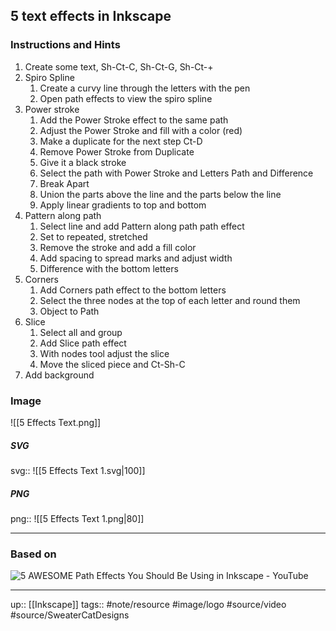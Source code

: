 ## 5 text effects in Inkscape


### Instructions and Hints

1. Create some text, Sh-Ct-C, Sh-Ct-G, Sh-Ct-+
2. Spiro Spline
	1. Create a curvy line through the letters with the pen
	2. Open path effects to view the spiro spline
3. Power stroke
	1. Add the Power Stroke effect to the same path
	2. Adjust the Power Stroke and fill with a color (red)
	3. Make a duplicate for the next step Ct-D
	4. Remove Power Stroke from Duplicate
	5. Give it a black stroke
	6. Select the path with Power Stroke and Letters Path and Difference
	7. Break Apart
	8. Union the parts above the line and the parts below the line
	9. Apply linear gradients to top and bottom
4. Pattern along path
	1. Select line and add Pattern along path path effect
	2. Set to repeated, stretched
	3. Remove the stroke and add a fill color
	4. Add spacing to spread marks and adjust width
	5. Difference with the bottom letters
5. Corners
	1. Add Corners path effect to the bottom letters
	2. Select the three nodes at the top of each letter and round them
	3. Object to Path
6. Slice
	1. Select all and group
	2. Add Slice path effect
	3. With nodes tool adjust the slice
	4. Move the sliced piece and Ct-Sh-C
7. Add background

### Image

![[5 Effects Text.png]]

##### SVG

svg:: ![[5 Effects Text 1.svg|100]]

##### PNG

png:: ![[5 Effects Text 1.png|80]] 

---
### Based on

![5 AWESOME Path Effects You Should Be Using in Inkscape - YouTube](https://www.youtube.com/watch?v=V4h3sLkkMGA&list=WL&index=3)

---

up:: [[Inkscape]]
tags:: #note/resource #image/logo #source/video #source/SweaterCatDesigns 
